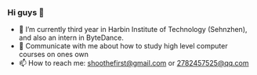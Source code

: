 ### Hi guys 👋 

- 🔭 I’m currently third year in Harbin Institute of Technology (Sehnzhen), and also an intern in ByteDance.
- 💬 Communicate with me about how to study high level computer courses on ones own
- 📫 How to reach me: shoothefirst@gmail.com or 2782457525@qq.com





